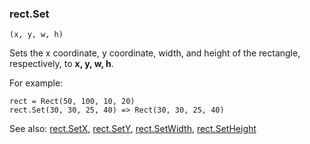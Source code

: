 ### rect.Set

``` suneido
(x, y, w, h)
```

Sets the x coordinate, y coordinate, width, and height of the rectangle, respectively, to **x, y, w, h**.

For example:

``` suneido
rect = Rect(50, 100, 10, 20)
rect.Set(30, 30, 25, 40) => Rect(30, 30, 25, 40)
```

See also: [rect.SetX](<rect.SetX.md>), [rect.SetY](<rect.SetY.md>), [rect.SetWidth](<rect.SetWidth.md>), [rect.SetHeight](<rect.SetHeight.md>)